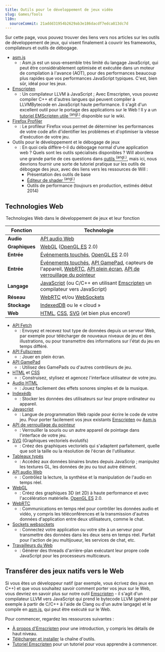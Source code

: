 ```yaml
---
title: Outils pour le développement de jeux vidéo
slug: Games/Tools
l10n:
  sourceCommit: 21addd31954b2629ab3e186dacdf7edca813dc7d
---
```


Sur cette page, vous pouvez trouver des liens vers nos articles sur les outils de développement de jeux, qui visent finalement à couvrir les frameworks, compilateurs et outils de débogage.

- [asm.js](/fr/docs/Games/Tools/asm.js)
  - : Asm.js est un sous-ensemble très limité du langage JavaScript, qui peut être considérablement optimisée et exécutée dans un moteur de compilation à l'avance (AOT), pour des performances beaucoup plus rapides que vos performances JavaScript typiques. C'est, bien sûr, idéal pour les jeux.
- [Emscripten](https://github.com/emscripten-core/emscripten/wiki)
  - : Un compilateur LLVM à JavaScript&nbsp;; Avec Emscripten, vous pouvez compiler C++ et d'autres langues qui peuvent compiler à LLVMBytecode en JavaScript haute performance. Il s'agit d'un excellent outil pour le portage des applications sur le Web&nbsp;! Il y a un [tutoriel EMScripten utile <sup>(angl.)</sup>](https://github.com/emscripten-core/emscripten/wiki/Tutorial) disponible sur le wiki.
- [Firefox Profiler](https://profiler.firefox.com/docs/#/)
  - : Le profileur Firefox vous permet de déterminer les performances de votre code afin d'identifier les problèmes et d'optimiser la vitesse d'exécution de votre jeu.
- Outils pour le développement et le débogage de jeux
  - : En quoi cela diffère-t-il du débogage normal d'une application web&nbsp;? Quels sont les outils spécialisés disponibles&nbsp;? Will abordera une grande partie de ces questions dans [outils <sup>(angl.)</sup>](https://firefox-source-docs.mozilla.org/devtools-user/index.html), mais ici, nous devrions fournir une sorte de tutoriel pratique sur les outils de débogage des jeux, avec des liens vers les ressources de Will&nbsp;:
    - Présentation des outils de base
    - [Éditeur de shader <sup>(angl.)</sup>](https://firefox-source-docs.mozilla.org/devtools-user/shader_editor/index.html)
    - Outils de performance (toujours en production, estimés début 2014)

## Technologies Web

<table class="no-markdown standard-table">
  <legend>Technologies Web dans le développement de jeux et leur fonction</legend>
  <thead>
    <tr>
      <th scope="col"><strong>Fonction</strong></th>
      <th scope="col"><strong>Technologie</strong></th>
    </tr>
  </thead>
  <tbody>
    <tr>
      <td><strong>Audio</strong></td>
      <td><a href="/fr/docs/Web/API/Web_Audio_API">API audio Web</a></td>
    </tr>
    <tr>
      <td><strong>Graphiques</strong></td>
      <td>
        <a href="/fr/docs/Web/API/WebGL_API">WebGL</a> (<a href="https://www.khronos.org/opengles/">OpenGL ES</a> 2.0)
      </td>
    </tr>
    <tr>
      <td><strong>Entrée</strong></td>
      <td>
        <a href="/fr/docs/Web/API/Touch_events">Événements touchés</a>,
        <a href="https://www.khronos.org/opengles/">OpenGL ES</a> 2.0)
      </td>
    </tr>
    <tr>
      <td><strong>Entrée</strong></td>
      <td>
        <a href="/fr/docs/Web/API/Touch_events">Événements touchés</a>,
        <a href="/fr/docs/Web/API/Gamepad_API/Using_the_Gamepad_API">API GamePad</a>,
        capteurs de l'appareil,
        <a href="/fr/docs/Web/API/WebRTC_API">WebRTC</a>,
        <a href="/fr/docs/Web/API/Fullscreen_API">API plein écran</a>,
        <a href="/fr/docs/Web/API/Pointer_Lock_API">API de verrouillage du pointeur</a>
      </td>
    </tr>
    <tr>
      <td><strong>Langage</strong></td>
      <td>
        <a href="/fr/docs/Web/JavaScript">JavaScript</a> (ou C/C++ en utilisant
        <a href="https://github.com/emscripten-core/emscripten/wiki">Emscripten</a> un compilateur vers JavaScript)
      </td>
    </tr>
    <tr>
      <td><strong>Réseau</strong></td>
      <td>
        <a href="/fr/docs/Web/API/WebRTC_API">WebRTC</a> et/ou
        <a href="/fr/docs/Web/API/Websockets_API">WebSockets</a>
      </td>
    </tr>
    <tr>
      <td><strong>Stockage</strong></td>
      <td>
        <a href="/fr/docs/Web/API/IndexedDB_API">IndexedDB</a> ou le «&nbsp;cloud&nbsp;»
      </td>
    </tr>
    <tr>
      <td><strong>Web</strong></td>
      <td>
        <a href="/fr/docs/Web/HTML">HTML</a>,
        <a href="/fr/docs/Web/CSS">CSS</a>,
        <a href="/fr/docs/Web/SVG">SVG</a> (et bien plus encore!)
      </td>
    </tr>
  </tbody>
</table>

- [API Fetch](/fr/docs/Web/API/Fetch_API)
  - : Envoyez et recevez tout type de données depuis un serveur Web, par exemple pour télécharger de nouveaux niveaux de jeu et des illustrations, ou pour transmettre des informations sur l'état du jeu en temps différé.
- [API Fullscreen](/fr/docs/Web/API/Fullscreen_API)
  - : Jouer en plein écran.
- [API GamePad](/fr/docs/Web/API/Gamepad_API/Using_the_Gamepad_API)
  - : Utilisez des GamePads ou d'autres contrôleurs de jeu.
- [HTML](/fr/docs/Web/HTML) et [CSS](/fr/docs/Web/CSS)
  - : Construisez, stylisez et agencez l'interface utilisateur de votre jeu.
- [Audio HTML](/fr/docs/Web/HTML/Reference/Elements/audio)
  - : Jouez facilement des effets sonores simples et de la musique.
- [Indexédb](/fr/docs/Web/API/IndexedDB_API)
  - : Stocker les données des utilisateurs sur leur propre ordinateur ou appareil.
- [Javascript](/fr/docs/Web/JavaScript)
  - : Langue de programmation Web rapide pour écrire le code de votre jeu.
  Pour porter facilement vos jeux existants [Emscripten](https://github.com/emscripten-core/emscripten/wiki) ou [Asm.js](http://asmjs.org/spec/latest/)
- [API de verrouillage du pointeur](/fr/docs/Web/API/Pointer_Lock_API)
  - : Verrouiller la souris ou un autre appareil de pointage dans l'interface de votre jeu.
- [SVG](/fr/docs/Web/SVG) (Graphiques vectoriels évolutifs)
  - : Créez des graphiques vectoriels qui s'adaptent parfaitement, quelle que soit la taille ou la résolution de l'écran de l'utilisateur.
- [Tableaux typés](/fr/docs/Web/JavaScript/Guide/Typed_arrays)
  - : Accédez aux données binaires brutes depuis JavaScrip&nbsp;; manipulez les textures GL, les données de jeu ou tout autre élément.
- [API audio Web](/fr/docs/Web/API/Web_Audio_API)
  - : Contrôlez la lecture, la synthèse et la manipulation de l'audio en temps réel.
- [WebGL](/fr/docs/Web/API/WebGL_API)
  - : Créez des graphiques 3D (et 2D) à haute performance et avec l'accélération matérielle. [OpenGL ES](https://www.khronos.org/opengles/) 2.0.
- [WebRTC](/fr/docs/Web/API/WebRTC_API)
  - : Communications en temps réel pour contrôler les données audio et vidéo, y compris les téléconférences et la transmission d'autres données d'application entre deux utilisateurs, comme le chat.
- [Sockets websockets](/fr/docs/Web/API/WebSockets_API)
  - : Connectez votre application ou votre site à un serveur pour transmettre des données dans les deux sens en temps réel. Parfait pour l'action de jeu multijoueur, les services de chat, etc.
- [Travailleurs du Web](/fr/docs/Web/API/Web_Workers_API/Using_web_workers)
  - : Générer des threads d'arrière-plan exécutant leur propre code JavaScript pour les processeurs multicœurs.

## Transférer des jeux natifs vers le Web

Si vous êtes un développeur natif (par exemple, vous écrivez des jeux en C++) et que vous souhaitez savoir comment porter vos jeux sur le Web, vous devriez en savoir plus sur notre outil [Emscripten](https://emscripten.org/index.html) - il s'agit d'un compilateur LLVM vers JavaScript qui prend le bytecode LLVM (généré par exemple à partir de C/C++ à l'aide de Clang ou d'un autre langage) et le compile en [asm.js](/fr/docs/Games/Tools/asm.js), qui peut être exécuté sur le Web.

Pour commencer, regardez les ressources suivantes&nbsp;:

- [À propos d'Emscripten](https://emscripten.org/docs/introducing_emscripten/about_emscripten.html) pour une introduction, y compris les détails de haut niveau.
- [Télécharger et installer](https://emscripten.org/docs/getting_started/downloads.html) la chaîne d'outils.
- [Tutoriel Emscripten](https://emscripten.org/docs/getting_started/Tutorial.html) pour un tutoriel pour vous apprendre à commencer.
